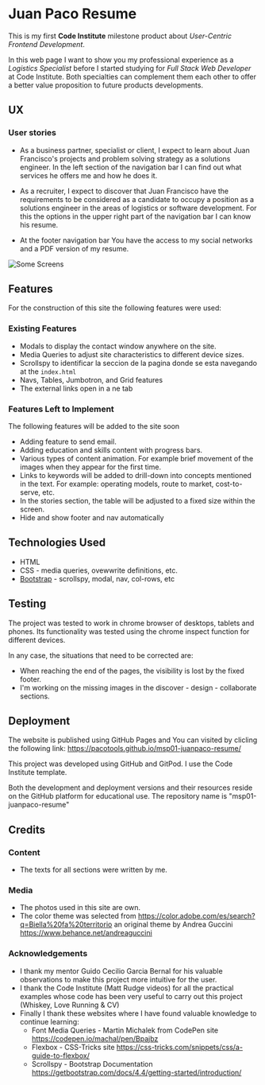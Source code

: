 # Juan Paco Resume

This is my first **Code Institute** milestone product about *User-Centric Frontend Development*.

In this web page I want to show you my professional experience as a _Logistics Specialist_ before I started studying for _Full Stack Web Developer_ at Code Institute. Both specialties can complement them each other to offer a better value proposition to future products developments.
 
## UX

### User stories
- As a business partner, specialist or client, I expect to learn about Juan Francisco's projects and problem solving strategy as a solutions engineer. In the left section of the navigation bar I can find out what services he offers me and how he does it.

- As a recruiter, I expect to discover that Juan Francisco have the requirements to be considered as a candidate to occupy a position as a solutions engineer in the areas of logistics or software development. For this the options in the upper right part of the navigation bar I can know his resume.

- At the footer navigation bar You have the access to my social networks and a PDF version of my resume.

![Some Screens](https://github.com/pacotools/msp01-juanpaco-resume/blob/master/assets/images/some%20screens.png)

## Features
 
For the construction of this site the following features were used:
### Existing Features
- Modals to display the contact window anywhere on the site.
- Media Queries to adjust site characteristics to different device sizes.
- Scrollspy to identificar la seccion de la pagina donde se esta navegando at the `index.html`
- Navs, Tables, Jumbotron, and Grid features 
- The external links open in a ne tab 


### Features Left to Implement
The following features will be added to the site soon
- Adding feature to send email.
- Adding education and skills content with progress bars.
- Various types of content animation. For example brief movement of the images when they appear for the first time.
- Links to keywords will be added to drill-down into concepts mentioned in the text. For example: operating models, route to market, cost-to-serve, etc.
- In the stories section, the table will be adjusted to a fixed size within the screen.
- Hide and show footer and nav automatically

## Technologies Used

- HTML
- CSS - media queries, ovewwrite definitions, etc.
- [Bootstrap](https://getbootstrap.com/) - scrollspy, modal, nav, col-rows, etc

## Testing

The project was tested to work in chrome browser of desktops, tablets and phones. Its functionality was tested using the chrome inspect function for different devices.

In any case, the situations that need to be corrected are:

- When reaching the end of the pages, the visibility is lost by the fixed footer.
- I'm working on the missing images in the discover - design - collaborate sections. 

## Deployment

The website is published using GitHub Pages and You can visited by clicling the following link: https://pacotools.github.io/msp01-juanpaco-resume/

This project was developed using GitHub and GitPod. I use the Code Institute template.

Both the development and deployment versions and their resources reside on the GitHub platform for educational use. The repository name is "msp01-juanpaco-resume"

## Credits

### Content
- The texts for all sections were written by me.

### Media
- The photos used in this site are own.
- The color theme was selected from https://color.adobe.com/es/search?q=Biella%20fa%20territorio an original theme by Andrea Guccini https://www.behance.net/andreaguccini

### Acknowledgements

- I thank my mentor Guido Cecilio Garcia Bernal for his valuable observations to make this project more intuitive for the user.
- I thank the Code Institute (Matt Rudge videos) for all the practical examples whose code has been very useful to carry out this project (Whiskey, Love Running & CV)
- Finally I thank these websites where I have found valuable knowledge to continue learning:
    - Font Media Queries - Martin Michalek from CodePen site https://codepen.io/machal/pen/Bpajbz
    - Flexbox - CSS-Tricks site https://css-tricks.com/snippets/css/a-guide-to-flexbox/
    - Scrollspy - Bootstrap Documentation https://getbootstrap.com/docs/4.4/getting-started/introduction/